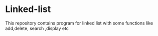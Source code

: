 # Linked-list
This repository contains program for linked list with some functions like add,delete, search ,display etc
